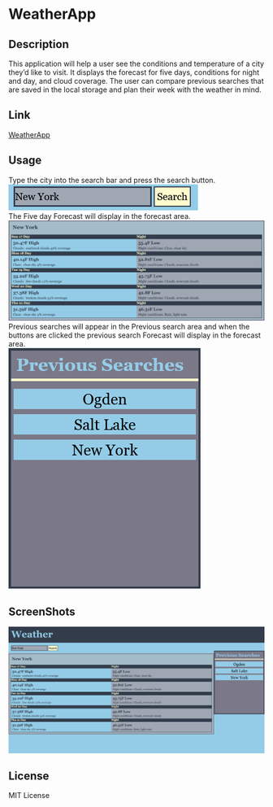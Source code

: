 # WeatherApp

## Description
This application will help a user see the conditions and temperature of a city they’d like to visit. It displays the forecast for five days, conditions for night and day, and cloud coverage. The user can compare previous searches that are saved in the local storage and plan their week with the weather in mind.
## Link
[WeatherApp]()
## Usage
Type the city into the search bar and press the search button.\
![Search Input Screenshot](assets/screenshots/Search.png)\
The Five day Forecast will display in the forecast area.\
![Forecast Area Screenshot](assets/screenshots/ForecastArea.png)\
Previous searches will appear in the Previous search area and when the buttons are clicked the previous search Forecast will display in the forecast area.\
![Previous Search Area Screenshot](assets/screenshots/PrevSearches.png)

## ScreenShots
 ![Full Page Screenshot](assets/screenshots/FullPage.png)


## License

MIT License

